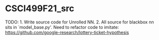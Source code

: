 # CSCI499F21_src

TODO:
	1. Write source code for Unrolled NN.
	2. All source for blackbox nn sits in `model_base.py'. Need to refactor code to imitate:
		https://github.com/google-research/lottery-ticket-hypothesis

